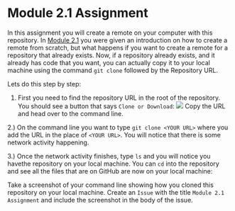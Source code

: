 # Module 2.1 Assignment

In this assignment you will create a remote on your computer with this repository. In [Module 2.1](https://youtu.be/R2bLo-KiYlU)
you were given an introduction on how to create a remote from scratch, but what happens if you want to create a remote for a
repository that already exists. Now, if a repository already exists, and it already has code that you want, 
you can actually copy it to your local machine using the command `git clone` followed by the Repository URL.

Lets do this step by step:

1. First you need to find the repository URL in the root of the repository. You should see a button that says `Clone or Download`:
![](https://github.com/github-campus-advisors/Campus-Advisor-Training/blob/master/Module%202/assets/clone_one.png)
Copy the URL and head over to the command line.

2.) On the command line you want to type `git clone <YOUR URL>` where you add the URL in the place of `<YOUR URL>`.
You will notice that there is some network activity happening. 

3.) Once the network activity finishes, type `ls` and you will notice you havethe repository on your local machine. You
can `cd` into the repository and see all the files that are on GitHub are now on your local machine:

Take a screenshot of your command line showing how you cloned this repository on your local machine. Create an `Issue` with the
title `Module 2.1 Assignment` and include the screenshot in the body of the issue.
